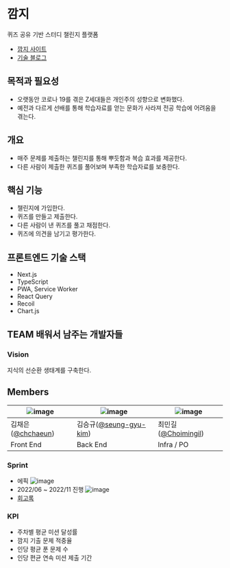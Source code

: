 # 깜지

퀴즈 공유 기반 스터디 챌린지 플랫폼
- [깜지 사이트](www.kkamjidot.com)
- [기술 블로그](https://velog.io/@chchaeun/series/%EC%9C%A0%EC%A0%80%EC%97%90-%EC%9D%98%ED%95%9C-%EC%9C%A0%EC%A0%80%EB%A5%BC-%EC%9C%84%ED%95%9C-%EA%B9%9C%EC%A7%80-%EA%B0%9C%EB%B0%9C%EA%B8%B0)

## 목적과 필요성

- 오랫동안 코로나 19를 겪은 Z세대들은 개인주의 성향으로 변화했다.
- 예전과 다르게 선배를 통해 학습자료를 얻는 문화가 사라져 전공 학습에 어려움을 겪는다.

## 개요

- 매주 문제를 제출하는 챌린지를 통해 뿌듯함과 복습 효과를 제공한다.
- 다른 사람이 제출한 퀴즈를 풀어보며 부족한 학습자료를 보충한다.

## 핵심 기능

- 챌린지에 가입한다.
- 퀴즈를 만들고 제출한다.
- 다른 사람이 낸 퀴즈를 풀고 채점한다.
- 퀴즈에 의견을 남기고 평가한다.

## 프론트엔드 기술 스택

- Next.js
- TypeScript
- PWA, Service Worker
- React Query
- Recoil
- Chart.js

## TEAM 배워서 남주는 개발자들
### Vision
지식의 선순환 생태계를 구축한다.
## Members
|![image](https://user-images.githubusercontent.com/85024598/161661535-974fd170-5cb4-45d6-b878-13f2588827b9.png)|![image](https://user-images.githubusercontent.com/85024598/232415757-9d30bfbe-9149-4d70-9cea-c797aa7872b0.png)|![image](https://user-images.githubusercontent.com/85024598/232415830-b7db32fd-fa23-4089-828d-286ddabc3c9e.png)|
|---|---|---|
|김채은([@chchaeun](https://github.com/chchaeun))|김승규([@seung-gyu-kim](https://github.com/seung-gyu-kim))|최민길([@Choimingil](https://github.com/Choimingil))|
|Front End|Back End|Infra / PO|

### Sprint
- 에픽
![image](https://user-images.githubusercontent.com/85024598/232418244-9843234a-ae9b-4134-97d3-c6d3bc4ad81d.png)
- 2022/06 ~ 2022/11 진행
![image](https://user-images.githubusercontent.com/85024598/232417541-5d749f3c-b8c3-4da5-97d2-f0c2a5e31437.png)
- [회고록](https://github.com/chchaeun/kkamji-client/wiki/Sprint-Review-%F0%9F%8F%83%E2%80%8D%E2%99%80%EF%B8%8F)

### KPI
- 주차별 평균 미션 달성률
- 깜지 기출 문제 적중율
- 인당 평균 푼 문제 수
- 인당 편균 연속 미션 제출 기간
